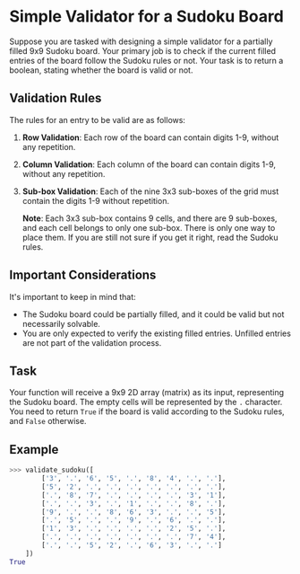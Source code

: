 # Simple Validator for a Sudoku Board

Suppose you are tasked with designing a simple validator for a partially filled 9x9 Sudoku board. Your primary job is to check if the current filled entries of the board follow the Sudoku rules or not. Your task is to return a boolean, stating whether the board is valid or not.

## Validation Rules

The rules for an entry to be valid are as follows:

1. **Row Validation**: Each row of the board can contain digits 1-9, without any repetition.
2. **Column Validation**: Each column of the board can contain digits 1-9, without any repetition.
3. **Sub-box Validation**: Each of the nine 3x3 sub-boxes of the grid must contain the digits 1-9 without repetition. 

   **Note**: Each 3x3 sub-box contains 9 cells, and there are 9 sub-boxes, and each cell belongs to only one sub-box. There is only one way to place them. If you are still not sure if you get it right, read the Sudoku rules.

## Important Considerations

It's important to keep in mind that:

- The Sudoku board could be partially filled, and it could be valid but not necessarily solvable.
- You are only expected to verify the existing filled entries. Unfilled entries are not part of the validation process.

## Task

Your function will receive a 9x9 2D array (matrix) as its input, representing the Sudoku board. The empty cells will be represented by the `.` character. You need to return `True` if the board is valid according to the Sudoku rules, and `False` otherwise.

## Example

```python
>>> validate_sudoku([
        ['3', '.', '6', '5', '.', '8', '4', '.', '.'], 
        ['5', '2', '.', '.', '.', '.', '.', '.', '.'], 
        ['.', '8', '7', '.', '.', '.', '.', '3', '1'], 
        ['.', '.', '3', '.', '1', '.', '.', '8', '.'], 
        ['9', '.', '.', '8', '6', '3', '.', '.', '5'], 
        ['.', '5', '.', '.', '9', '.', '6', '.', '.'], 
        ['1', '3', '.', '.', '.', '.', '2', '5', '.'], 
        ['.', '.', '.', '.', '.', '.', '.', '7', '4'], 
        ['.', '.', '5', '2', '.', '6', '3', '.', '.'] 
    ])
True
```